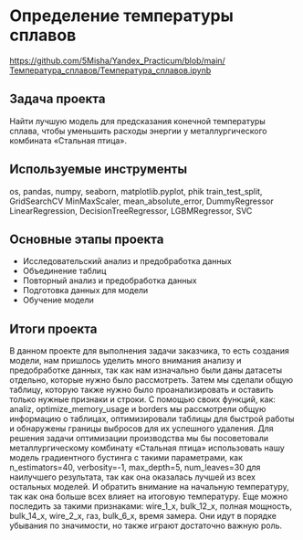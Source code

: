 # Определение температуры сплавов 
https://github.com/5Misha/Yandex_Practicum/blob/main/Температура_сплавов/Температура_сплавов.ipynb 

## Задача проекта
Найти лучшую модель для предсказания конечной температуры сплава, чтобы уменьшить расходы энергии у металлургического комбината «Стальная птица».

## Используемые инструменты
os, pandas, numpy, seaborn, matplotlib.pyplot, phik
train_test_split, GridSearchCV
MinMaxScaler, mean_absolute_error, DummyRegressor
LinearRegression, DecisionTreeRegressor, LGBMRegressor, SVC

## Основные этапы проекта
* Исследовательский анализ и предобработка данных
* Объединение таблиц
* Повторный анализ и предобработка данных
* Подготовка данных для модели
* Обучение модели

## Итоги проекта
В данном проекте для выполнения задачи заказчика, то есть создания модели, нам пришлось уделить много внимания анализу и предобработке данных, так как нам изначально были даны датасеты отдельно, которые нужно было рассмотреть. Затем мы сделали общую таблицу, которую также нужно было проанализировать и оставить только нужные признаки и строки. С помощью своих функций, как: analiz, optimize_memory_usage и borders мы рассмотрели общую информацию о таблицах, оптимизировали таблицы для быстрой работы и обнаружены границы выбросов для их успешного удаления. Для решения задачи оптимизации производства мы бы посоветовали металлургическому комбинату «Стальная птица» использовать нашу модель градиентного бустинга с такими параметрами, как n_estimators=40, verbosity=-1, max_depth=5, num_leaves=30 для наилучшего результата, так как она оказалась лучшей из всех остальных моделей. И обратить внимание на начальную температуру, так как она больше всех влияет на итоговую температуру. Еще можно последить за такими признаками: wire_1_x, bulk_12_x, полная мощность, bulk_14_x, wire_2_x, газ, bulk_6_x, время замера. Они идут в порядке убывания по значимости, но также играют достаточно важную роль.

